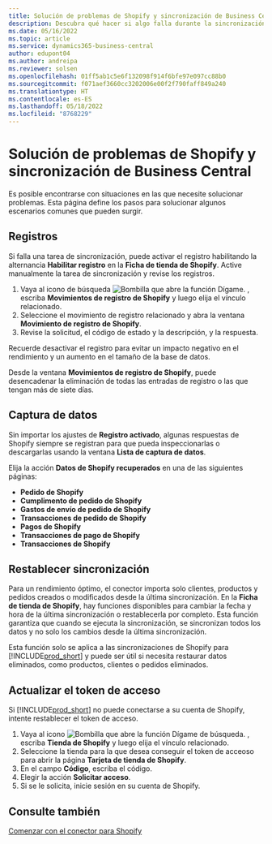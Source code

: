 ```yaml
---
title: Solución de problemas de Shopify y sincronización de Business Central
description: Descubra qué hacer si algo falla durante la sincronización de datos entre Shopify y Business Central
ms.date: 05/16/2022
ms.topic: article
ms.service: dynamics365-business-central
author: edupont04
ms.author: andreipa
ms.reviewer: solsen
ms.openlocfilehash: 01ff5ab1c5e6f132098f914f6bfe97e097cc88b0
ms.sourcegitcommit: f071aef3660cc3202006e00f2f790faff849a240
ms.translationtype: HT
ms.contentlocale: es-ES
ms.lasthandoff: 05/18/2022
ms.locfileid: "8768229"
---
```

# <a name="troubleshooting-the-shopify-and-business-central-synchronization"></a>Solución de problemas de Shopify y sincronización de Business Central

Es posible encontrarse con situaciones en las que necesite solucionar problemas. Esta página define los pasos para solucionar algunos escenarios comunes que pueden surgir.

## <a name="logs"></a>Registros

Si falla una tarea de sincronización, puede activar el registro habilitando la alternancia **Habilitar registro** en la **Ficha de tienda de Shopify**. Active manualmente la tarea de sincronización y revise los registros.

1. Vaya al icono de búsqueda ![Bombilla que abre la función Dígame](../media/ui-search/search_small.png "Dígame qué desea hacer"). , escriba **Movimientos de registro de Shopify** y luego elija el vínculo relacionado.
2. Seleccione el movimiento de registro relacionado y abra la ventana **Movimiento de registro de Shopify**.
3. Revise la solicitud, el código de estado y la descripción, y la respuesta.

Recuerde desactivar el registro para evitar un impacto negativo en el rendimiento y un aumento en el tamaño de la base de datos.

Desde la ventana **Movimientos de registro de Shopify**, puede desencadenar la eliminación de todas las entradas de registro o las que tengan más de siete días.

## <a name="data-capture"></a>Captura de datos

Sin importar los ajustes de **Registro activado**, algunas respuestas de Shopify siempre se registran para que pueda inspeccionarlas o descargarlas usando la ventana **Lista de captura de datos**.

Elija la acción **Datos de Shopify recuperados** en una de las siguientes páginas:

- **Pedido de Shopify**
- **Cumplimento de pedido de Shopify**
- **Gastos de envío de pedido de Shopify**
- **Transacciones de pedido de Shopify**
- **Pagos de Shopify**
- **Transacciones de pago de Shopify**
- **Transacciones de Shopify**

## <a name="reset-sync"></a>Restablecer sincronización

Para un rendimiento óptimo, el conector importa solo clientes, productos y pedidos creados o modificados desde la última sincronización. En la **Ficha de tienda de Shopify**, hay funciones disponibles para cambiar la fecha y hora de la última sincronización o restablecerla por completo. Esta función garantiza que cuando se ejecuta la sincronización, se sincronizan todos los datos y no solo los cambios desde la última sincronización.

Esta función solo se aplica a las sincronizaciones de Shopify para [!INCLUDE[prod_short](../includes/prod_short.md)] y puede ser útil si necesita restaurar datos eliminados, como productos, clientes o pedidos eliminados.

## <a name="update-the-access-token"></a>Actualizar el token de acceso

Si [!INCLUDE[prod_short](../includes/prod_short.md)] no puede conectarse a su cuenta de Shopify, intente restablecer el token de acceso.

1. Vaya al icono ![Bombilla que abre la función Dígame](../media/ui-search/search_small.png "Dígame qué desea hacer") de búsqueda. , escriba **Tienda de Shopify** y luego elija el vínculo relacionado.
2. Seleccione la tienda para la que desea conseguir el token de acceoso para abrir la página **Tarjeta de tienda de Shopify**.
3. En el campo **Código**, escriba el código.  
4. Elegir la acción **Solicitar acceso**.
5. Si se le solicita, inicie sesión en su cuenta de Shopify.

## <a name="see-also"></a>Consulte también

[Comenzar con el conector para Shopify](get-started.md)  
